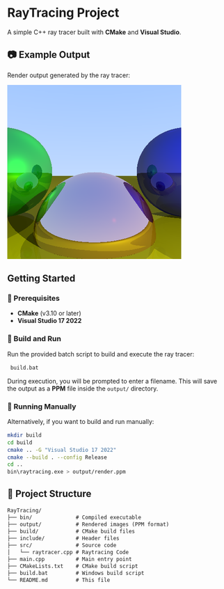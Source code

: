 # RayTracing Project

A simple C++ ray tracer built with **CMake** and **Visual Studio**.

## 📷 Example Output

Render output generated by the ray tracer:

![Example](example.png)

## Getting Started

### 🔹 Prerequisites
- **CMake** (v3.10 or later)
- **Visual Studio 17 2022**

### 🔹 Build and Run
Run the provided batch script to build and execute the ray tracer:
```sh
 build.bat
```
During execution, you will be prompted to enter a filename. This will save the output as a **PPM** file inside the `output/` directory.

### 🔹 Running Manually
Alternatively, if you want to build and run manually:
```sh
mkdir build
cd build
cmake .. -G "Visual Studio 17 2022"
cmake --build . --config Release
cd ..
bin\raytracing.exe > output/render.ppm
```

## 📂 Project Structure
```
RayTracing/
├── bin/              # Compiled executable
├── output/           # Rendered images (PPM format)
├── build/            # CMake build files
├── include/          # Header files
├── src/              # Source code
│   └── raytracer.cpp # Raytracing Code
├── main.cpp          # Main entry point
├── CMakeLists.txt    # CMake build script
├── build.bat         # Windows build script
└── README.md         # This file
```
